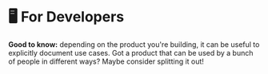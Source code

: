 # 🖥 For Developers


**Good to know:** depending on the product you're building, it can be useful to explicitly document use cases. Got a product that can be used by a bunch of people in different ways? Maybe consider splitting it out!



